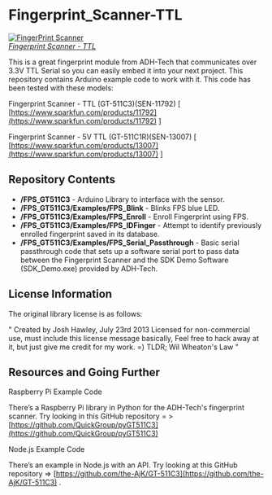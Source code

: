 Fingerprint_Scanner-TTL
=======================

[![FingerPrint Scanner](https://dlnmh9ip6v2uc.cloudfront.net/images/products/1/1/7/9/2/11792-01_medium.jpg)  
*Fingerprint Scanner - TTL*](https://www.sparkfun.com/products/11792)

This is a great fingerprint module from ADH-Tech that communicates over 3.3V TTL Serial so you can easily embed it into your next project. This repository contains Arduino example code to work with it. This code has been tested with these models:
 
Fingerprint Scanner - TTL (GT-511C3)(SEN-11792) [ [https://www.sparkfun.com/products/11792](https://www.sparkfun.com/products/11792) ]

Fingerprint Scanner - 5V TTL (GT-511C1R)(SEN-13007) [ [https://www.sparkfun.com/products/13007](https://www.sparkfun.com/products/13007) ]

Repository Contents
-------------------
* **/FPS_GT511C3** - Arduino Library to interface with the sensor.
*  **/FPS_GT511C3/Examples/FPS_Blink** - Blinks FPS blue LED.
*  **/FPS_GT511C3/Examples/FPS_Enroll** - Enroll Fingerprint using FPS.
*  **/FPS_GT511C3/Examples/FPS_IDFinger** - Attempt to identify previously enrolled fingerprint saved in its database.
*  **/FPS_GT511C3/Examples/FPS_Serial_Passthrough** - Basic serial passthrough code that sets up a software serial port to pass data between the Fingerprint Scanner and the SDK Demo Software (SDK_Demo.exe) provided by ADH-Tech.

License Information
-------------------

The original library license is as follows:

"	Created by Josh Hawley, July 23rd 2013
	Licensed for non-commercial use, must include this license message
	basically, Feel free to hack away at it, but just give me credit for my work. =)
	TLDR; Wil Wheaton's Law "

Resources and Going Further
-------------------

Raspberry Pi Example Code

There’s a Raspberry Pi library in Python for the ADH-Tech's fingerprint scanner. Try looking in this GitHub repository = > [https://github.com/QuickGroup/pyGT511C3](https://github.com/QuickGroup/pyGT511C3)

Node.js Example Code

There’s an example in Node.js with an API. Try looking at this GitHub repository => [https://github.com/the-AjK/GT-511C3](https://github.com/the-AjK/GT-511C3) .
